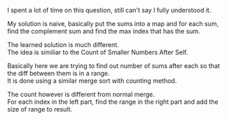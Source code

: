 I spent a lot of time on this question, still can't say I fully understood it.

My solution is naive, basically put the sums into a map and for each sum, find the complement sum and find the max index that has the sum.

The learned solution is much different.\
The idea is similiar to the Count of Smaller Numbers After Self.

Basically here we are trying to find out number of sums after each so that the diff between them is in a range.\
It is done using a similar merge sort with counting method.

The count however is different from normal merge.\
For each index in the left part, find the range in the right part and add the size of range to result.
